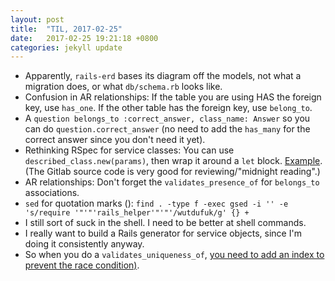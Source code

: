 ```yaml
---
layout: post
title:  "TIL, 2017-02-25"
date:   2017-02-25 19:21:18 +0800
categories: jekyll update
---
```


- Apparently, `rails-erd` bases its diagram off the models, not what a migration does, or what `db/schema.rb` looks like.
- Confusion in AR relationships: If the table you are using HAS the foreign key, use `has_one`. If the other table has the foreign key, use `belong_to`.
- A `question belongs_to :correct_answer, class_name: Answer` so you can do `question.correct_answer` (no need to add the `has_many` for the correct answer since you don't need it yet).
- Rethinking RSpec for service classes: You can use `described_class.new(params)`, then wrap it around a `let` block. [Example](https://github.com/gitlabhq/gitlabhq/blob/master/spec/services/discussions/resolve_service_spec.rb).  (The Gitlab source code is very good for reviewing/"midnight reading".)
- AR relationships: Don't forget the `validates_presence_of` for `belongs_to` associations.
- `sed` for quotation marks ():  `find . -type f -exec gsed -i '' -e 's/require '"'"'rails_helper'"'"'/wutdufuk/g' {} +`
- I still sort of suck in the shell. I need to be better at shell commands.
- I really want to build a Rails generator for service objects, since I'm doing it consistently anyway.
- So when you do a `validates_uniqueness_of`, [you need to add an index to prevent the race condition)](http://stackoverflow.com/questions/34424154/rails-validate-uniqueness-of-two-columns-together).

